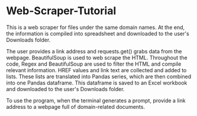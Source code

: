 # Web-Scraper-Tutorial

This is a web scraper for files under the same domain names. At the end, the information is compiled into spreadsheet and downloaded to the user's Downloads folder.

The user provides a link address and requests.get() grabs data from the webpage. BeautifulSoup is used to web scrape the HTML.  Throughout the code, Regex and BeautifulSoup are used to filter the HTML and compile relevant information. HREF values and link text are collected and added to lists. These lists are translated into Pandas series, which are then combined into one Pandas dataframe. This dataframe is saved to an Excel workbook and downloaded to the user's Downloads folder.

To use the program, when the terminal generates a prompt, provide a link address to a webpage full of domain-related documents.
